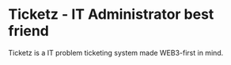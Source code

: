 # Ticketz - IT Administrator best friend

Ticketz is a IT problem ticketing system made WEB3-first in mind.
